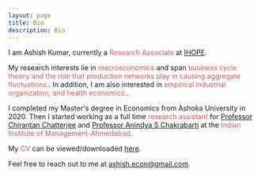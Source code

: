 ```yaml
---
layout: page
title: Bio
description: Bio
---
```


I am Ashish Kumar, currently a <font color="IndianRed">Research Associate</font> at  <a href="https://www.ihope2020.org/">IHOPE</a>.
	
My research interests lie in <font color="IndianRed">macroeconomics</font> and span <font color="IndianRed">business cycle theory and the role that production networks play in causing aggregate fluctuations.</font>. In addition, I am also interested in <font color="IndianRed">empirical industrial organization, and health economics.</font>.
	
I completed my Master's degree in Economics from Ashoka University in 2020. Then I started working as a full time <font color="IndianRed">research assistant</font> for <a href="https://sites.google.com/view/chirantanonline/">Professor Chirantan Chatterjee</a> and <a href="https://sites.google.com/site/homepageasc/home?authuser=0">Professor Anindya S Chakrabarti</a>  at the <font color="IndianRed">Indian Institute of Management-Ahmedabad</font>. 
	
My <font color="IndianRed">CV</font> can be viewed/downloaded <a href="/assets/pdf/Ashish_CV.pdf">here</a>.
	
Feel free to reach out to me at <a href="mailto:ashish.econ@gmail.com">ashish.econ@gmail.com</a>.
